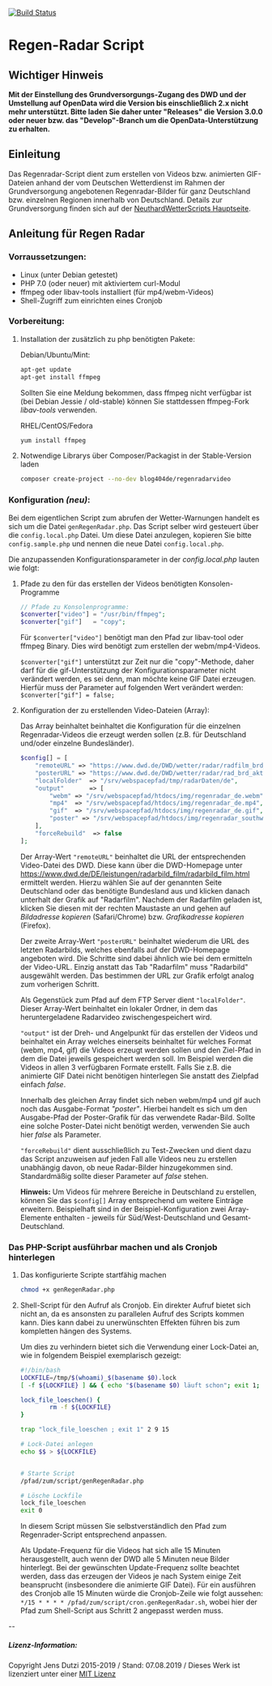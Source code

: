 [![Build Status](https://travis-ci.org/Blog404DE/RegenRadarVideo.svg?branch=master)](https://travis-ci.org/Blog404DE/RegenRadarVideo)

# Regen-Radar Script

## Wichtiger Hinweis

**Mit der Einstellung des Grundversorgungs-Zugang des DWD und der Umstellung auf OpenData wird die Version bis einschließlich 2.x nicht mehr unterstützt. Bitte laden Sie daher unter "Releases" die Version 3.0.0 oder neuer bzw. das "Develop"-Branch um die OpenData-Unterstützung zu erhalten.**

## Einleitung

Das Regenradar-Script dient zum erstellen von Videos bzw. animierten GIF-Dateien anhand der vom Deutschen Wetterdienst im Rahmen der Grundversorgung angebotenen Regenradar-Bilder für ganz Deutschland bzw. einzelnen Regionen innerhalb von Deutschland. Details zur Grundversorgung finden sich auf der [NeuthardWetterScripts Hauptseite](https://github.com/Blog404DE/NeuthardWetterScripts).

## Anleitung für Regen Radar

### Vorraussetzungen:

- Linux (unter Debian getestet)
- PHP 7.0 (oder neuer) mit aktiviertem curl-Modul
- ffmpeg oder libav-tools installiert (für mp4/webm-Videos)
- Shell-Zugriff zum einrichten eines Cronjob

### Vorbereitung:

1. Installation der zusätzlich zu php benötigten Pakete:

	Debian/Ubuntu/Mint:

	```bash
	apt-get update
	apt-get install ffmpeg
	```
	Sollten Sie eine Meldung bekommen, dass ffmpeg nicht verfügbar ist (bei Debian Jessie / old-stable) können Sie stattdessen ffmpeg-Fork *libav-tools* verwenden.

	RHEL/CentOS/Fedora

	```bash
	yum install ffmpeg
	```
2. Notwendige Librarys über Composer/Packagist in der Stable-Version laden

	```bash
	composer create-project --no-dev blog404de/regenradarvideo
	```

### Konfiguration *(neu)*:

Bei dem eigentlichen Script zum abrufen der Wetter-Warnungen handelt es sich um die Datei ```genRegenRadar.php```. Das Script selber wird gesteuert über die ```config.local.php``` Datei. Um diese Datei anzulegen, kopieren Sie bitte ```config.sample.php``` und nennen die neue Datei ```config.local.php```.

Die anzupassenden Konfigurationsparameter in der *config.local.php* lauten wie folgt:

1. Pfade zu den für das erstellen der Videos benötigten Konsolen-Programme

	```php
	// Pfade zu Konsolenprogramme:
	$converter["video"] = "/usr/bin/ffmpeg";
	$converter["gif"]   = "copy";
	```

	Für ```$converter["video"]``` benötigt man den Pfad zur libav-tool oder ffmpeg Binary. Dies wird benötigt zum erstellen der webm/mp4-Videos.

	```$converter["gif"]``` unterstützt zur Zeit nur die "copy"-Methode, daher darf für die gif-Unterstützung der Konfigurationsparameter nicht verändert werden, es sei denn, man möchte keine GIF Datei erzeugen. Hierfür muss der Parameter auf folgenden Wert verändert werden:
	```$converter["gif"] = false;```

2. Konfiguration der zu erstellenden Video-Dateien (Array):

    Das Array beinhaltet beinhaltet die Konfiguration für die einzelnen Regenradar-Videos die erzeugt werden sollen (z.B. für Deutschland und/oder einzelne Bundesländer).

	```php
	$config[] = [
		"remoteURL" => "https://www.dwd.de/DWD/wetter/radar/radfilm_brd_akt.gif",
		"posterURL" => "https://www.dwd.de/DWD/wetter/radar/rad_brd_akt.jpg",
		"localFolder"  => "/srv/webspacepfad/tmp/radarDaten/de",
		"output"       => [
			"webm" => "/srv/webspacepfad/htdocs/img/regenradar_de.webm",
			"mp4"  => "/srv/webspacepfad/htdocs/img/regenradar_de.mp4",
			"gif"  => "/srv/webspacepfad/htdocs/img/regenradar_de.gif",
			"poster" => "/srv/webspacepfad/htdocs/img/regenradar_southwest.de",
		],
		"forceRebuild"  => false
	];
	```

	Der Array-Wert ```"remoteURL"``` beinhaltet die URL der entsprechenden Video-Datei des DWD. Diese kann über die DWD-Homepage unter https://www.dwd.de/DE/leistungen/radarbild_film/radarbild_film.html ermittelt werden. Hierzu wählen Sie auf der genannten Seite Deutschland oder das benötigte Bundesland aus und klicken danach unterhalt der Grafik auf "Radarfilm". Nachdem der Radarfilm geladen ist, klicken Sie diesen mit der rechten Maustaste an und gehen auf *Bildadresse kopieren* (Safari/Chrome) bzw. *Grafikadresse kopieren* (Firefox).

	Der zweite Array-Wert ```"posterURL"``` beinhaltet wiederum die URL des letzten Radarbilds, welches ebenfalls auf der DWD-Homepage angeboten wird. Die Schritte sind dabei ähnlich wie bei dem ermitteln der Video-URL. Einzig anstatt das Tab "Radarfilm" muss "Radarbild" ausgewählt werden. Das bestimmen der URL zur Grafik erfolgt analog zum vorherigen Schritt.

	Als Gegenstück zum Pfad auf dem FTP Server dient ```"localFolder"```. Dieser Array-Wert beinhaltet ein lokaler Ordner, in dem das heruntergeladene Radarvideo zwischengespeichert wird.

	```"output"``` ist der Dreh- und Angelpunkt für das erstellen der Videos und beinhaltet ein Array welches einerseits beinhaltet für welches Format (webm, mp4, gif) die Videos erzeugt werden sollen und den Ziel-Pfad in dem die Datei jeweils gespeichert werden soll. Im Beispiel werden die Videos in allen 3 verfügbaren Formate erstellt. Falls Sie z.B. die animierte GIF Datei nicht benötigen hinterlegen Sie anstatt des Zielpfad einfach *false*.

	Innerhalb des gleichen Array findet sich neben webm/mp4 und gif auch noch das Ausgabe-Format *"poster"*. Hierbei handelt es sich um den Ausgabe-Pfad der Poster-Grafik für das verwendete Radar-Bild. Sollte eine solche Poster-Datei nicht benötigt werden, verwenden Sie auch hier *false* als Parameter.

	```"forceRebuild"``` dient ausschließlich zu Test-Zwecken und dient dazu das Script anzuweisen auf jeden Fall alle Videos neu zu erstellen unabhängig davon, ob neue Radar-Bilder hinzugekommen sind. Standardmäßig sollte dieser Parameter auf *false* stehen.

	**Hinweis:** Um Videos für mehrere Bereiche in Deutschland zu erstellen, können Sie das ```$config[]``` Array entsprechend um weitere Einträge erweitern. Beispielhaft sind in der Beispiel-Konfiguration zwei Array-Elemente enthalten - jeweils für Süd/West-Deutschland und Gesamt-Deutschland.


### Das PHP-Script ausführbar machen und als Cronjob hinterlegen

1. Das konfigurierte Scripte startfähig machen

	```sh
	chmod +x genRegenRadar.php
	```

2. Shell-Script für den Aufruf als Cronjob. Ein direkter Aufruf bietet sich nicht an, da es ansonsten zu parallelen Aufruf des Scripts kommen kann. Dies kann dabei zu unerwünschten Effekten führen bis zum kompletten hängen des Systems.

	Um dies zu verhindern bietet sich die Verwendung einer Lock-Datei an, wie in folgendem Beispiel exemplarisch gezeigt:

	```bash
	#!/bin/bash
	LOCKFILE=/tmp/$(whoami)_$(basename $0).lock
	[ -f ${LOCKFILE} ] && { echo "$(basename $0) läuft schon"; exit 1; }

	lock_file_loeschen() {
    	    rm -f ${LOCKFILE}
	}

	trap "lock_file_loeschen ; exit 1" 2 9 15

	# Lock-Datei anlegen
	echo $$ > ${LOCKFILE}


	# Starte Script
	/pfad/zum/script/genRegenRadar.php

	# Lösche Lockfile
	lock_file_loeschen
	exit 0
	```

	In diesem Script müssen Sie selbstverständlich den Pfad zum Regenrader-Script entsprechend anpassen.

	Als Update-Frequenz für die Videos hat sich alle 15 Minuten herausgestellt, auch wenn der DWD alle 5 Minuten neue Bilder hinterlegt. Bei der gewünschten Update-Frequenz sollte beachtet werden, dass das erzeugen der Videos je nach System einige Zeit beansprucht (insbesondere die animierte GIF Datei). Für ein ausführen des Cronjob alle 15 Minuten würde die Cronjob-Zeile wie folgt aussehen:
	```*/15 * * * * /pfad/zum/script/cron.genRegenRadar.sh```, wobei hier der Pfad zum Shell-Script aus Schritt 2 angepasst werden muss.


--
##### Lizenz-Information:

Copyright Jens Dutzi 2015-2019 / Stand: 07.08.2019 / Dieses Werk ist lizenziert unter einer [MIT Lizenz](http://opensource.org/licenses/mit-license.php)

